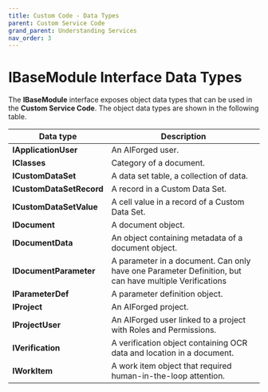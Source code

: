 ```yaml
---
title: Custom Code - Data Types
parent: Custom Service Code
grand_parent: Understanding Services
nav_order: 3
---
```


# IBaseModule Interface Data Types

The **IBaseModule** interface exposes object data types that can be used in the **Custom Service Code**. The object data types are shown in the following table.

| Data type                | Description                                                                                            |
| ------------------------ | ------------------------------------------------------------------------------------------------------ |
| **IApplicationUser**     | An AIForged user.                                                                                      |
| **IClasses**             | Category of a document.                                                                                |
| **ICustomDataSet**       | A data set table, a collection of data.                                                                |
| **ICustomDataSetRecord** | A record in a Custom Data Set.                                                                         |
| **ICustomDataSetValue**  | A cell value in a record of a Custom Data Set.                                                         |
| **IDocument**            | A document object.                                                                                     |
| **IDocumentData**        | An object containing metadata of a document object.                                                    |
| **IDocumentParameter**   | A parameter in a document. Can only have one Parameter Definition, but can have multiple Verifications |
| **IParameterDef**        | A parameter definition object.                                                                         |
| **IProject**             | An AIForged project.                                                                                   |
| **IProjectUser**         | An AIForged user linked to a project with Roles and Permissions.                                       |
| **IVerification**        | A verification object containing OCR data and location in a document.                                  |
| **IWorkItem**            | A work item object that required human-in-the-loop attention.                                          |
